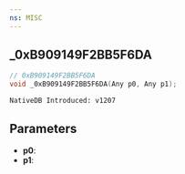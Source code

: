 ```yaml
---
ns: MISC
---
```

## _0xB909149F2BB5F6DA

```c
// 0xB909149F2BB5F6DA
void _0xB909149F2BB5F6DA(Any p0, Any p1);
```

```
NativeDB Introduced: v1207
```

## Parameters
* **p0**:
* **p1**:
